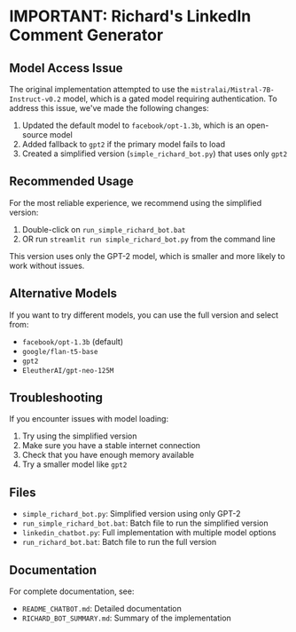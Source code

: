 # IMPORTANT: Richard's LinkedIn Comment Generator

## Model Access Issue

The original implementation attempted to use the `mistralai/Mistral-7B-Instruct-v0.2` model, which is a gated model requiring authentication. To address this issue, we've made the following changes:

1. Updated the default model to `facebook/opt-1.3b`, which is an open-source model
2. Added fallback to `gpt2` if the primary model fails to load
3. Created a simplified version (`simple_richard_bot.py`) that uses only `gpt2`

## Recommended Usage

For the most reliable experience, we recommend using the simplified version:

1. Double-click on `run_simple_richard_bot.bat`
2. OR run `streamlit run simple_richard_bot.py` from the command line

This version uses only the GPT-2 model, which is smaller and more likely to work without issues.

## Alternative Models

If you want to try different models, you can use the full version and select from:

- `facebook/opt-1.3b` (default)
- `google/flan-t5-base`
- `gpt2`
- `EleutherAI/gpt-neo-125M`

## Troubleshooting

If you encounter issues with model loading:

1. Try using the simplified version
2. Make sure you have a stable internet connection
3. Check that you have enough memory available
4. Try a smaller model like `gpt2`

## Files

- `simple_richard_bot.py`: Simplified version using only GPT-2
- `run_simple_richard_bot.bat`: Batch file to run the simplified version
- `linkedin_chatbot.py`: Full implementation with multiple model options
- `run_richard_bot.bat`: Batch file to run the full version

## Documentation

For complete documentation, see:
- `README_CHATBOT.md`: Detailed documentation
- `RICHARD_BOT_SUMMARY.md`: Summary of the implementation